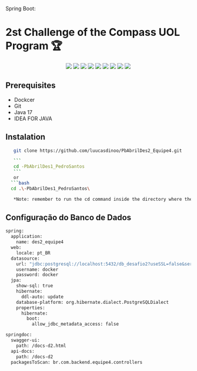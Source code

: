 [GIT_LOGO]: https://img.shields.io/badge/git-logo?style=for-the-badge&logo=git&logoColor=white&color=%23F05032
[JAVA_LOGO]: https://img.shields.io/badge/Java-logo?style=for-the-badge&logo=openjdk&logoColor=white&color=%23F78C40
[IDEA_LOGO]: https://img.shields.io/badge/intelliJ-logo?style=for-the-badge&logo=intelliJ%20IDEA&logoColor=white&color=%23000000
[MYSQL_LOGO]: https://img.shields.io/badge/MySQL-logo?style=for-the-badge&logo=Mysql&logoColor=white&color=%234479A1
[GITHUB_LOGO]: https://img.shields.io/badge/github-logo?style=for-the-badge&logo=Github&color=%23181717
[DOCKER_LOGO]: https://img.shields.io/badge/docker-logo?style=for-the-badge&logo=docker&logoColor=white&color=2496ED
[SPRING_LOGO]: https://img.shields.io/badge/spring%20boot-logo?style=for-the-badge&logo=spring&logoColor=white&color=6DB33F

Spring Boot:
 # 2st Challenge of the Compass UOL Program 🏆

  <p align="center">
  <img src=  https://img.shields.io/badge/git-logo?style=for-the-badge&logo=git&logoColor=white&color=%23F05032>
  <img src= https://img.shields.io/badge/Java-logo?style=for-the-badge&logo=openjdk&logoColor=white&color=%23F78C40>
  <img src= https://img.shields.io/badge/intelliJ-logo?style=for-the-badge&logo=intelliJ%20IDEA&logoColor=white&color=%23000000>
  <img src= https://img.shields.io/badge/github-logo?style=for-the-badge&logo=Github&color=%23181717>
  <img src= https://img.shields.io/badge/MySQL-logo?style=for-the-badge&logo=Mysql&logoColor=white&color=%234479A1>
  <img src= https://img.shields.io/badge/docker-logo?style=for-the-badge&logo=docker&logoColor=white&color=2496ED>
  <img src= https://img.shields.io/badge/spring%20boot-logo?style=for-the-badge&logo=spring&logoColor=white&color=6DB33F>
  <img src= https://img.shields.io/badge/swagger-api?style=for-the-badge&logo=swagger&logoColor=white&color=85EA2D>
  <img src= https://img.shields.io/badge/JWT-logo?style=for-the-badge&logo=JSON%20web%20tokens&logoColor=white&color=000000>
</p>


## Prerequisites

- Dockcer
- Git
- Java 17
- IDEA FOR JAVA

## Instalation
 ```bash
    git clone https://github.com/luucasdinoo/PbAbrilDes2_Equipe4.git

    ```
    cd -PbAbrilDes1_PedroSantos
    ```
    or
   ```bash
   cd .\-PbAbrilDes1_PedroSantos\
 
    *Note: remember to run the cd command inside the directory where the repository was cloned*

```
    


## Configuração do Banco de Dados
```bash
spring:
  application:
    name: des2_equipe4
  web:
    locale: pt_BR
  datasource:
    url: "jdbc:postgresql://localhost:5432/db_desafio2?useSSL=false&serverTimezone=America/Sao_paulo"
    username: docker
    password: docker
  jpa:
    show-sql: true
    hibernate:
      ddl-auto: update
    database-platform: org.hibernate.dialect.PostgreSQLDialect
    properties:
      hibernate:
        boot:
          allow_jdbc_metadata_access: false

springdoc:
  swagger-ui:
    path: /docs-d2.html
  api-docs:
    path: /docs-d2
  packagesToScan: br.com.backend.equipe4.controllers
```
